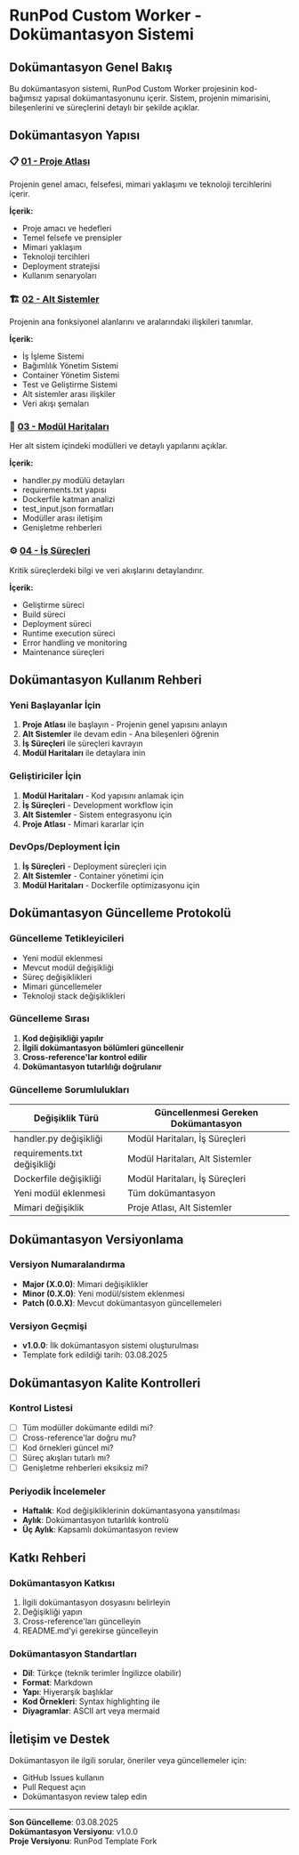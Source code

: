 # RunPod Custom Worker - Dokümantasyon Sistemi

## Dokümantasyon Genel Bakış

Bu dokümantasyon sistemi, RunPod Custom Worker projesinin kod-bağımsız yapısal dokümantasyonunu içerir. Sistem, projenin mimarisini, bileşenlerini ve süreçlerini detaylı bir şekilde açıklar.

## Dokümantasyon Yapısı

### 📋 [01 - Proje Atlası](01_proje_atlasi.md)
Projenin genel amacı, felsefesi, mimari yaklaşımı ve teknoloji tercihlerini içerir.

**İçerik:**
- Proje amacı ve hedefleri
- Temel felsefe ve prensipler
- Mimari yaklaşım
- Teknoloji tercihleri
- Deployment stratejisi
- Kullanım senaryoları

### 🏗️ [02 - Alt Sistemler](02_alt_sistemler.md)
Projenin ana fonksiyonel alanlarını ve aralarındaki ilişkileri tanımlar.

**İçerik:**
- İş İşleme Sistemi
- Bağımlılık Yönetim Sistemi
- Container Yönetim Sistemi
- Test ve Geliştirme Sistemi
- Alt sistemler arası ilişkiler
- Veri akışı şemaları

### 🧩 [03 - Modül Haritaları](03_modul_haritalari.md)
Her alt sistem içindeki modülleri ve detaylı yapılarını açıklar.

**İçerik:**
- handler.py modülü detayları
- requirements.txt yapısı
- Dockerfile katman analizi
- test_input.json formatları
- Modüller arası iletişim
- Genişletme rehberleri

### ⚙️ [04 - İş Süreçleri](04_is_surecleri.md)
Kritik süreçlerdeki bilgi ve veri akışlarını detaylandırır.

**İçerik:**
- Geliştirme süreci
- Build süreci
- Deployment süreci
- Runtime execution süreci
- Error handling ve monitoring
- Maintenance süreçleri

## Dokümantasyon Kullanım Rehberi

### Yeni Başlayanlar İçin
1. **Proje Atlası** ile başlayın - Projenin genel yapısını anlayın
2. **Alt Sistemler** ile devam edin - Ana bileşenleri öğrenin
3. **İş Süreçleri** ile süreçleri kavrayın
4. **Modül Haritaları** ile detaylara inin

### Geliştiriciler İçin
1. **Modül Haritaları** - Kod yapısını anlamak için
2. **İş Süreçleri** - Development workflow için
3. **Alt Sistemler** - Sistem entegrasyonu için
4. **Proje Atlası** - Mimari kararlar için

### DevOps/Deployment İçin
1. **İş Süreçleri** - Deployment süreçleri için
2. **Alt Sistemler** - Container yönetimi için
3. **Modül Haritaları** - Dockerfile optimizasyonu için

## Dokümantasyon Güncelleme Protokolü

### Güncelleme Tetikleyicileri
- Yeni modül eklenmesi
- Mevcut modül değişikliği
- Süreç değişiklikleri
- Mimari güncellemeler
- Teknoloji stack değişiklikleri

### Güncelleme Sırası
1. **Kod değişikliği yapılır**
2. **İlgili dokümantasyon bölümleri güncellenir**
3. **Cross-reference'lar kontrol edilir**
4. **Dokümantasyon tutarlılığı doğrulanır**

### Güncelleme Sorumlulukları

| Değişiklik Türü | Güncellenmesi Gereken Dokümantasyon |
|------------------|-------------------------------------|
| handler.py değişikliği | Modül Haritaları, İş Süreçleri |
| requirements.txt değişikliği | Modül Haritaları, Alt Sistemler |
| Dockerfile değişikliği | Modül Haritaları, İş Süreçleri |
| Yeni modül eklenmesi | Tüm dokümantasyon |
| Mimari değişiklik | Proje Atlası, Alt Sistemler |

## Dokümantasyon Versiyonlama

### Versiyon Numaralandırma
- **Major (X.0.0)**: Mimari değişiklikler
- **Minor (0.X.0)**: Yeni modül/sistem eklenmesi
- **Patch (0.0.X)**: Mevcut dokümantasyon güncellemeleri

### Versiyon Geçmişi
- **v1.0.0**: İlk dokümantasyon sistemi oluşturulması
- Template fork edildiği tarih: 03.08.2025

## Dokümantasyon Kalite Kontrolleri

### Kontrol Listesi
- [ ] Tüm modüller dokümante edildi mi?
- [ ] Cross-reference'lar doğru mu?
- [ ] Kod örnekleri güncel mi?
- [ ] Süreç akışları tutarlı mı?
- [ ] Genişletme rehberleri eksiksiz mi?

### Periyodik İncelemeler
- **Haftalık**: Kod değişikliklerinin dokümantasyona yansıtılması
- **Aylık**: Dokümantasyon tutarlılık kontrolü
- **Üç Aylık**: Kapsamlı dokümantasyon review

## Katkı Rehberi

### Dokümantasyon Katkısı
1. İlgili dokümantasyon dosyasını belirleyin
2. Değişikliği yapın
3. Cross-reference'ları güncelleyin
4. README.md'yi gerekirse güncelleyin

### Dokümantasyon Standartları
- **Dil**: Türkçe (teknik terimler İngilizce olabilir)
- **Format**: Markdown
- **Yapı**: Hiyerarşik başlıklar
- **Kod Örnekleri**: Syntax highlighting ile
- **Diyagramlar**: ASCII art veya mermaid

## İletişim ve Destek

Dokümantasyon ile ilgili sorular, öneriler veya güncellemeler için:
- GitHub Issues kullanın
- Pull Request açın
- Dokümantasyon review talep edin

---

**Son Güncelleme**: 03.08.2025  
**Dokümantasyon Versiyonu**: v1.0.0  
**Proje Versiyonu**: RunPod Template Fork
